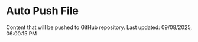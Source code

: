 # Auto Push File

Content that will be pushed to GitHub repository.
Last updated: 09/08/2025, 06:00:15 PM